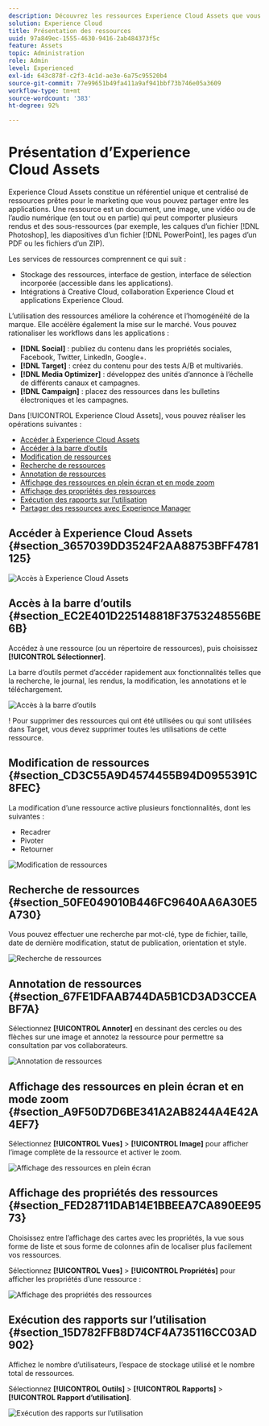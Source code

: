 ```yaml
---
description: Découvrez les ressources Experience Cloud Assets que vous pouvez partager entre les applications.
solution: Experience Cloud
title: Présentation des ressources
uuid: 97a849ec-1555-4630-9416-2ab484373f5c
feature: Assets
topic: Administration
role: Admin
level: Experienced
exl-id: 643c878f-c2f3-4c1d-ae3e-6a75c95520b4
source-git-commit: 77e99651b49fa411a9af941bbf73b746e05a3609
workflow-type: tm+mt
source-wordcount: '383'
ht-degree: 92%

---
```


# Présentation dʼExperience Cloud Assets

Experience Cloud Assets constitue un référentiel unique et centralisé de ressources prêtes pour le marketing que vous pouvez partager entre les applications. Une ressource est un document, une image, une vidéo ou de lʼaudio numérique (en tout ou en partie) qui peut comporter plusieurs rendus et des sous-ressources (par exemple, les calques dʼun fichier [!DNL Photoshop], les diapositives dʼun fichier [!DNL PowerPoint], les pages dʼun PDF ou les fichiers dʼun ZIP).

Les services de ressources comprennent ce qui suit :

* Stockage des ressources, interface de gestion, interface de sélection incorporée (accessible dans les applications).
* Intégrations à Creative Cloud, collaboration Experience Cloud et applications Experience Cloud.

Lʼutilisation des ressources améliore la cohérence et l’homogénéité de la marque. Elle accélère également la mise sur le marché. Vous pouvez rationaliser les workflows dans les applications :

* **[!DNL Social]** : publiez du contenu dans les propriétés sociales, Facebook, Twitter, LinkedIn, Google+.
* **[!DNL Target]** : créez du contenu pour des tests A/B et multivariés.
* **[!DNL Media Optimizer]** : développez des unités d’annonce à l’échelle de différents canaux et campagnes.
* **[!DNL Campaign]** : placez des ressources dans les bulletins électroniques et les campagnes.

Dans [!UICONTROL Experience Cloud Assets], vous pouvez réaliser les opérations suivantes :

* [Accéder à Experience Cloud Assets](experience-cloud-assets.md#section_3657039DD3524F2AA88753BFF4781125)
* [Accéder à la barre d’outils](experience-cloud-assets.md#section_EC2E401D225148818F3753248556BE6B)
* [Modification de ressources](experience-cloud-assets.md#section_CD3C55A9D4574455B94D0955391C8FEC)
* [Recherche de ressources](experience-cloud-assets.md#section_50FE049010B446FC9640AA6A30E5A730)
* [Annotation de ressources](experience-cloud-assets.md#section_67FE1DFAAB744DA5B1CD3AD3CCEABF7A)
* [Affichage des ressources en plein écran et en mode zoom](experience-cloud-assets.md#section_A9F50D7D6BE341A2AB8244A4E42A4EF7)
* [Affichage des propriétés des ressources](experience-cloud-assets.md#section_FED28711DAB14E1BBEEA7CA890EE9573)
* [Exécution des rapports sur l’utilisation](experience-cloud-assets.md#section_15D782FFB8D74CF4A735116CC03AD902)
* [Partager des ressources avec Experience Manager](experience-cloud-assets.md#section_45C1B72F4D274F54BC6CCB64D2580AC5)

## Accéder à Experience Cloud Assets {#section_3657039DD3524F2AA88753BFF4781125}

![Accès à Experience Cloud Assets](assets/asset-nav.png)

## Accès à la barre dʼoutils {#section_EC2E401D225148818F3753248556BE6B}

Accédez à une ressource (ou un répertoire de ressources), puis choisissez **[!UICONTROL Sélectionner]**.

La barre dʼoutils permet dʼaccéder rapidement aux fonctionnalités telles que la recherche, le journal, les rendus, la modification, les annotations et le téléchargement.

![Accès à la barre dʼoutils](assets/asset-tools.png)

! Pour supprimer des ressources qui ont été utilisées ou qui sont utilisées dans Target, vous devez supprimer toutes les utilisations de cette ressource.

## Modification de ressources {#section_CD3C55A9D4574455B94D0955391C8FEC}

La modification d’une ressource active plusieurs fonctionnalités, dont les suivantes :

* Recadrer
* Pivoter
* Retourner

![Modification de ressources](assets/asset-edit.png)

## Recherche de ressources {#section_50FE049010B446FC9640AA6A30E5A730}

Vous pouvez effectuer une recherche par mot-clé, type de fichier, taille, date de dernière modification, statut de publication, orientation et style.

![Recherche de ressources](assets/asset-search.png)

## Annotation de ressources {#section_67FE1DFAAB744DA5B1CD3AD3CCEABF7A}

Sélectionnez **[!UICONTROL Annoter]** en dessinant des cercles ou des flèches sur une image et annotez la ressource pour permettre sa consultation par vos collaborateurs.

![Annotation de ressources](assets/assets-annotate.png)

## Affichage des ressources en plein écran et en mode zoom {#section_A9F50D7D6BE341A2AB8244A4E42A4EF7}

Sélectionnez **[!UICONTROL Vues]** > **[!UICONTROL Image]** pour afficher lʼimage complète de la ressource et activer le zoom.

![Affichage des ressources en plein écran](assets/asset-zoom.png)

## Affichage des propriétés des ressources {#section_FED28711DAB14E1BBEEA7CA890EE9573}

Choisissez entre l’affichage des cartes avec les propriétés, la vue sous forme de liste et sous forme de colonnes afin de localiser plus facilement vos ressources.

Sélectionnez **[!UICONTROL Vues]** > **[!UICONTROL Propriétés]** pour afficher les propriétés dʼune ressource :

![Affichage des propriétés des ressources](assets/asset-properties.png)

## Exécution des rapports sur l’utilisation {#section_15D782FFB8D74CF4A735116CC03AD902}

Affichez le nombre d’utilisateurs, l’espace de stockage utilisé et le nombre total de ressources.

Sélectionnez **[!UICONTROL Outils]** > **[!UICONTROL Rapports]** > **[!UICONTROL Rapport dʼutilisation]**.

![Exécution des rapports sur lʼutilisation](assets/assets-usage-report.png)
